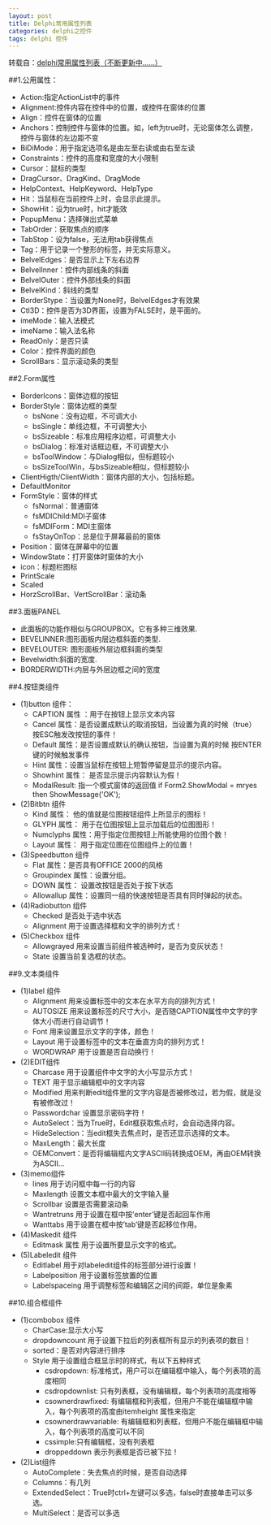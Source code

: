 ```yaml
---
layout: post
title: Delphi常用属性列表
categories: delphi之控件
tags: delphi 控件
---
```


转载自：[delphi常用属性列表（不断更新中……）](http://www.cnblogs.com/xcre/archive/2012/04/07/2435753.html)

##1.公用属性：

* Action:指定ActionList中的事件
* Alignment:控件内容在控件中的位置，或控件在窗体的位置
* Align：控件在窗体的位置 
* Anchors：控制控件与窗体的位置。如，left为true时，无论窗体怎么调整，控件与窗体的左边距不变
* BiDiMode：用于指定选项名是由左至右读或由右至左读
* Constraints：控件的高度和宽度的大小限制
* Cursor：鼠标的类型
* DragCursor、DragKind、DragMode
* HelpContext、HelpKeyword、HelpType
* Hit：当鼠标在当前控件上时，会显示此提示。
* ShowHit：设为true时，hit才能效
* PopupMenu：选择弹出式菜单
* TabOrder：获取焦点的顺序
* TabStop：设为false，无法用tab获得焦点
* Tag：用于记录一个整形的标签，并无实际意义。
* BelvelEdges：是否显示上下左右边界
* BelvelInner：控件内部线条的斜面
* BelvelOuter：控件外部线条的斜面
* BelvelKind：斜线的类型
* BorderStype：当设置为None时，BelvelEdges才有效果
* Ctl3D：控件是否为3D界面，设置为FALSE时，是平面的。
* imeMode：输入法模式
* imeName：输入法名称
* ReadOnly：是否只读
* Color：控件界面的颜色
* ScrollBars：显示滚动条的类型

##2.Form属性

* BorderIcons：窗体边框的按钮
* BorderStyle：窗体边框的类型
    * bsNone：没有边框，不可调大小
    * bsSingle：单线边框，不可调整大小
    * bsSizeable：标准应用程序边框，可调整大小 
    * bsDialog：标准对话框边框，不可调整大小
    * bsToolWindow：与Dialog相似，但标题较小
    * bsSizeToolWin，与bsSizeable相似，但标题较小
* ClientHigth/ClientWidth：窗体内部的大小，包括标题。
* DefaultMonitor
* FormStyle：窗体的样式
    * fsNormal：普通窗体
    * fsMDIChild:MDI子窗体
    * fsMDIForm：MDI主窗体
    * fsStayOnTop：总是位于屏幕最前的窗体
* Position：窗体在屏幕中的位置
* WindowState：打开窗体时窗体的大小 
* icon：标题栏图标
* PrintScale
* Scaled
* HorzScrollBar、VertScrollBar：滚动条

##3.面板PANEL

* 此面板的功能作相似与GROUPBOX。它有多种三维效果.
* BEVELINNER:图形面板内层边框斜面的类型.
* BEVELOUTER: 图形面板外层边框斜面的类型
* Bevelwidth:斜面的宽度.
* BORDERWIDTH:内层与外层边框之间的宽度
 
##4.按钮类组件

* (1)button 组件：
    * CAPTION 属性 ：用于在按钮上显示文本内容
    * Cancel 属性：是否设置成默认的取消按钮，当设置为真的时候（true） 按ESC触发改按钮的事件！
    * Default 属性：是否设置成默认的确认按钮，当设置为真的时候 按ENTER键的时候触发事件
    * Hint 属性：设置当鼠标在按钮上短暂停留是显示的提示内容。
    * Showhint 属性： 是否显示提示内容默认为假！
    * ModalResult: 指一个模式窗体的返回值 if Form2.ShowModal = mryes then ShowMessage('OK');
* (2)Bitbtn 组件
    * Kind 属性： 他的值就是位图按钮组件上所显示的图标！
    * GLYPH 属性： 用于在位图按钮上显示加载后的位图图形！
    * Numclyphs 属性：用于指定位图按钮上所能使用的位图个数！
    * Layout 属性： 用于指定位图在位图组件上的位置！
* (3)Speedbutton 组件
    * Flat 属性：是否具有OFFICE 2000的风格
    * Groupindex 属性：设置分组。
    * DOWN 属性： 设置改按钮是否处于按下状态
    * Allowallup 属性：设置同一组的快速按钮是否具有同时弹起的状态。
* (4)Radiobutton 组件
    * Checked 是否处于选中状态
    * Alignment 用于设置选择框和文字的排列方式！
* (5)Checkbox 组件
    * Allowgrayed 用来设置当前组件被选种时，是否为变灰状态！
    * State 设置当前复选框的状态。

##9.文本类组件

* (1)label 组件
    * Alignment 用来设置标签中的文本在水平方向的排列方式！
    * AUTOSIZE 用来设置标签的尺寸大小，是否随CAPTION属性中文字的字体大小而进行自动调节！
    * Font 用来设置显示文字的字体，颜色！
    * Layout 用于设置标签中的文本在垂直方向的排列方式！
    * WORDWRAP 用于设置是否自动换行！
* (2)EDIT组件
    * Charcase 用于设置组件中文字的大小写显示方式！
    * TEXT 用于显示编辑框中的文字内容
    * Modified 用来判断edit组件里的文字内容是否被修改过，若为假，就是没有被修改过！
    * Passwordchar 设置显示密码字符！
    * AutoSelect：当为True时，Edit框获取焦点时，会自动选择内容。
    * HideSelection：当edit框失去焦点时，是否还显示选择的文本。
    * MaxLength：最大长度
    * OEMConvert：是否将编辑框内文字ASCII码转换成OEM，再由OEM转换为ASCII...
* (3)memo组件
    * lines 用于访问框中每一行的内容
    * Maxlength 设置文本框中最大的文字输入量
    * Scrollbar   设置是否需要滚动条
    * Wantretruns 用于设置在框中按’enter’键是否起回车作用
    * Wanttabs 用于设置在框中按’tab’键是否起移位作用。
* (4)Maskedit 组件
    * Editmask 属性 用于设置所要显示文字的格式。
* (5)Labeledit 组件
    * Editlabel 用于对labeledit组件的标签部分进行设置！
    * Labelposition 用于设置标签放置的位置
    * Labelspaceing 用于调整标签和编辑区之间的间距，单位是象素

##10.组合框组件

* (1)combobox 组件
    * CharCase:显示大小写
    * dropdowncount 用于设置下拉后的列表框所有显示的列表项的数目！
    * sorted：是否对内容进行排序
    * Style 用于设置组合框显示时的样式，有以下五种样式
        * csdropdown: 标准格式，用户可以在编辑框中输入，每个列表项的高度相同
        * csdropdownlist: 只有列表框，没有编辑框，每个列表项的高度相等
        * csownerdrawfixed: 有编辑框和列表框，但用户不能在编辑框中输入，每个列表项的高度由itemheight 属性来指定
        * csownerdrawvariable: 有编辑框和列表框，但用户不能在编辑框中输入，每个列表项的高度可以不同
        * cssimple:只有编辑框，没有列表框
        * droppeddown 表示列表框是否已被下拉！
* (2)List组件
    * AutoComplete：失去焦点的时候，是否自动选择
    * Columns：有几列
    * ExtendedSelect：True时ctrl+左键可以多选，false时直接单击可以多选。
    * MultiSelect：是否可以多选
